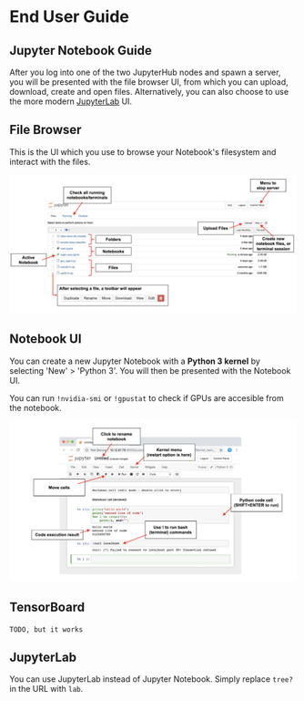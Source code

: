 # End User Guide

## Jupyter Notebook Guide

After you log into one of the two JupyterHub nodes and spawn a server, you will be presented with the file browser UI, from which you can upload, download, create and open files. Alternatively, you can also choose to use the more modern [JupyterLab](#jupyterlab) UI.

## File Browser

This is the UI which you use to browse your Notebook's filesystem and interact with the files.

![browser](images/jupyter_browser.jpg)

## Notebook UI

You can create a new Jupyter Notebook with a **Python 3 kernel** by selecting 'New' > 'Python 3'. You will then be presented with the Notebook UI. 

You can run `!nvidia-smi` or `!gpustat` to check if GPUs are accesible from the notebook.

![notebook](images/jupyter_notebook.jpg)

## TensorBoard

```
TODO, but it works
```

## JupyterLab

You can use JupyterLab instead of Jupyter Notebook. Simply replace `tree?` in the URL with `lab`.
